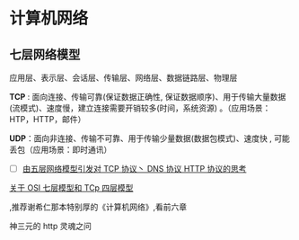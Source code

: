 # 计算机网络

## 七层网络模型

应用层、表示层、会话层、传输层、网络层、数据链路层、物理层

**TCP** : 面向连接、传输可靠(保证数据正确性, 保证数据顺序)、用于传输大量数据(流模式)、速度慢，建立连接需要开销较多(时间，系统资源) 。（应用场景：HTP，HTTP，邮件）

**UDP**：面向非连接、传输不可靠、用于传输少量数据(数据包模式)、速度快 , 可能丢包（应用场景：即时通讯）

- [ ] [由五层网络模型引发对 TCP 协议丶 DNS 协议 HTTP 协议的思考](https://juejin.cn/post/6844903986215010312?from=groupmessage&isappinstalled=0)

[关于 OSI 七层模型和 TCp 四层模型](https://juejin.cn/post/7072158430294704135#heading-20)

,推荐谢希仁那本特别厚的《计算机网络》,看前六章

神三元的 http 灵魂之问
